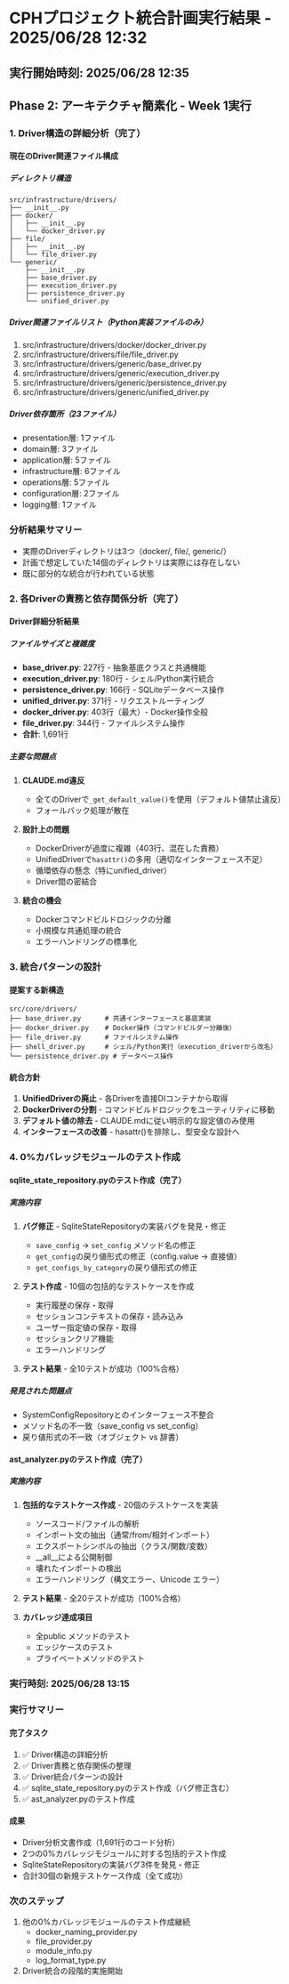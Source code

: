 # CPHプロジェクト統合計画実行結果 - 2025/06/28 12:32

## 実行開始時刻: 2025/06/28 12:35

## Phase 2: アーキテクチャ簡素化 - Week 1実行

### 1. Driver構造の詳細分析（完了）

#### 現在のDriver関連ファイル構成

##### ディレクトリ構造
```
src/infrastructure/drivers/
├── __init__.py
├── docker/
│   ├── __init__.py
│   └── docker_driver.py
├── file/
│   ├── __init__.py
│   └── file_driver.py
└── generic/
    ├── __init__.py
    ├── base_driver.py
    ├── execution_driver.py
    ├── persistence_driver.py
    └── unified_driver.py
```

##### Driver関連ファイルリスト（Python実装ファイルのみ）
1. src/infrastructure/drivers/docker/docker_driver.py
2. src/infrastructure/drivers/file/file_driver.py
3. src/infrastructure/drivers/generic/base_driver.py
4. src/infrastructure/drivers/generic/execution_driver.py
5. src/infrastructure/drivers/generic/persistence_driver.py
6. src/infrastructure/drivers/generic/unified_driver.py

##### Driver依存箇所（23ファイル）
- presentation層: 1ファイル
- domain層: 3ファイル
- application層: 5ファイル
- infrastructure層: 6ファイル
- operations層: 5ファイル
- configuration層: 2ファイル
- logging層: 1ファイル

### 分析結果サマリー
- 実際のDriverディレクトリは3つ（docker/, file/, generic/）
- 計画で想定していた14個のディレクトリは実際には存在しない
- 既に部分的な統合が行われている状態

### 2. 各Driverの責務と依存関係分析（完了）

#### Driver詳細分析結果

##### ファイルサイズと複雑度
- **base_driver.py**: 227行 - 抽象基底クラスと共通機能
- **execution_driver.py**: 180行 - シェル/Python実行統合
- **persistence_driver.py**: 166行 - SQLiteデータベース操作
- **unified_driver.py**: 371行 - リクエストルーティング
- **docker_driver.py**: 403行（最大）- Docker操作全般
- **file_driver.py**: 344行 - ファイルシステム操作
- **合計**: 1,691行

##### 主要な問題点

1. **CLAUDE.md違反**
   - 全てのDriverで`_get_default_value()`を使用（デフォルト値禁止違反）
   - フォールバック処理が散在

2. **設計上の問題**
   - DockerDriverが過度に複雑（403行、混在した責務）
   - UnifiedDriverで`hasattr()`の多用（適切なインターフェース不足）
   - 循環依存の懸念（特にunified_driver）
   - Driver間の密結合

3. **統合の機会**
   - Dockerコマンドビルドロジックの分離
   - 小規模な共通処理の統合
   - エラーハンドリングの標準化

### 3. 統合パターンの設計

#### 提案する新構造
```
src/core/drivers/
├── base_driver.py      # 共通インターフェースと基底実装
├── docker_driver.py    # Docker操作（コマンドビルダー分離後）
├── file_driver.py      # ファイルシステム操作
├── shell_driver.py     # シェル/Python実行（execution_driverから改名）
└── persistence_driver.py # データベース操作
```

#### 統合方針
1. **UnifiedDriverの廃止** - 各Driverを直接DIコンテナから取得
2. **DockerDriverの分割** - コマンドビルドロジックをユーティリティに移動
3. **デフォルト値の除去** - CLAUDE.mdに従い明示的な設定値のみ使用
4. **インターフェースの改善** - hasattr()を排除し、型安全な設計へ

### 4. 0%カバレッジモジュールのテスト作成

#### sqlite_state_repository.pyのテスト作成（完了）

##### 実施内容
1. **バグ修正** - SqliteStateRepositoryの実装バグを発見・修正
   - `save_config` → `set_config` メソッド名の修正
   - `get_config`の戻り値形式の修正（config.value → 直接値）
   - `get_configs_by_category`の戻り値形式の修正

2. **テスト作成** - 10個の包括的なテストケースを作成
   - 実行履歴の保存・取得
   - セッションコンテキストの保存・読み込み
   - ユーザー指定値の保存・取得
   - セッションクリア機能
   - エラーハンドリング

3. **テスト結果** - 全10テストが成功（100%合格）

##### 発見された問題点
- SystemConfigRepositoryとのインターフェース不整合
- メソッド名の不一致（save_config vs set_config）
- 戻り値形式の不一致（オブジェクト vs 辞書）

#### ast_analyzer.pyのテスト作成（完了）

##### 実施内容
1. **包括的なテストケース作成** - 20個のテストケースを実装
   - ソースコード/ファイルの解析
   - インポート文の抽出（通常/from/相対インポート）
   - エクスポートシンボルの抽出（クラス/関数/変数）
   - __all__による公開制御
   - 壊れたインポートの検出
   - エラーハンドリング（構文エラー、Unicode エラー）

2. **テスト結果** - 全20テストが成功（100%合格）

3. **カバレッジ達成項目**
   - 全public メソッドのテスト
   - エッジケースのテスト
   - プライベートメソッドのテスト

### 実行時刻: 2025/06/28 13:15

### 実行サマリー

#### 完了タスク
1. ✅ Driver構造の詳細分析
2. ✅ Driver責務と依存関係の整理  
3. ✅ Driver統合パターンの設計
4. ✅ sqlite_state_repository.pyのテスト作成（バグ修正含む）
5. ✅ ast_analyzer.pyのテスト作成

#### 成果
- Driver分析文書作成（1,691行のコード分析）
- 2つの0%カバレッジモジュールに対する包括的テスト作成
- SqliteStateRepositoryの実装バグ3件を発見・修正
- 合計30個の新規テストケース作成（全て成功）

### 次のステップ
1. 他の0%カバレッジモジュールのテスト作成継続
   - docker_naming_provider.py
   - file_provider.py  
   - module_info.py
   - log_format_type.py
2. Driver統合の段階的実施開始